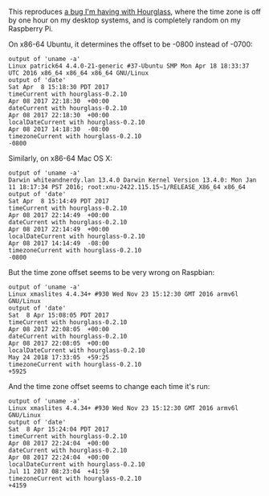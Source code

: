 This reproduces
[a bug I'm having with Hourglass](https://github.com/vincenthz/hs-hourglass/issues/38),
where the time zone is off by one hour on my desktop systems, and is
completely random on my Raspberry Pi.

On x86-64 Ubuntu, it determines the offset to be -0800 instead of -0700:

    output of 'uname -a'
    Linux patrick64 4.4.0-21-generic #37-Ubuntu SMP Mon Apr 18 18:33:37 UTC 2016 x86_64 x86_64 x86_64 GNU/Linux
    output of 'date'
    Sat Apr  8 15:18:30 PDT 2017
    timeCurrent with hourglass-0.2.10
    Apr 08 2017 22:18:30  +00:00
    dateCurrent with hourglass-0.2.10
    Apr 08 2017 22:18:30  +00:00
    localDateCurrent with hourglass-0.2.10
    Apr 08 2017 14:18:30  -08:00
    timezoneCurrent with hourglass-0.2.10
    -0800

Similarly, on x86-64 Mac OS X:

    output of 'uname -a'
    Darwin whiteandnerdy.lan 13.4.0 Darwin Kernel Version 13.4.0: Mon Jan 11 18:17:34 PST 2016; root:xnu-2422.115.15~1/RELEASE_X86_64 x86_64
    output of 'date'
    Sat Apr  8 15:14:49 PDT 2017
    timeCurrent with hourglass-0.2.10
    Apr 08 2017 22:14:49  +00:00
    dateCurrent with hourglass-0.2.10
    Apr 08 2017 22:14:49  +00:00
    localDateCurrent with hourglass-0.2.10
    Apr 08 2017 14:14:49  -08:00
    timezoneCurrent with hourglass-0.2.10
    -0800

But the time zone offset seems to be very wrong on Raspbian:

    output of 'uname -a'
    Linux xmaslites 4.4.34+ #930 Wed Nov 23 15:12:30 GMT 2016 armv6l GNU/Linux
    output of 'date'
    Sat  8 Apr 15:08:05 PDT 2017
    timeCurrent with hourglass-0.2.10
    Apr 08 2017 22:08:05  +00:00
    dateCurrent with hourglass-0.2.10
    Apr 08 2017 22:08:05  +00:00
    localDateCurrent with hourglass-0.2.10
    May 24 2018 17:33:05  +59:25
    timezoneCurrent with hourglass-0.2.10
    +5925

And the time zone offset seems to change each time it's run:

    output of 'uname -a'
    Linux xmaslites 4.4.34+ #930 Wed Nov 23 15:12:30 GMT 2016 armv6l GNU/Linux
    output of 'date'
    Sat  8 Apr 15:24:04 PDT 2017
    timeCurrent with hourglass-0.2.10
    Apr 08 2017 22:24:04  +00:00
    dateCurrent with hourglass-0.2.10
    Apr 08 2017 22:24:04  +00:00
    localDateCurrent with hourglass-0.2.10
    Jul 11 2017 08:23:04  +41:59
    timezoneCurrent with hourglass-0.2.10
    +4159
